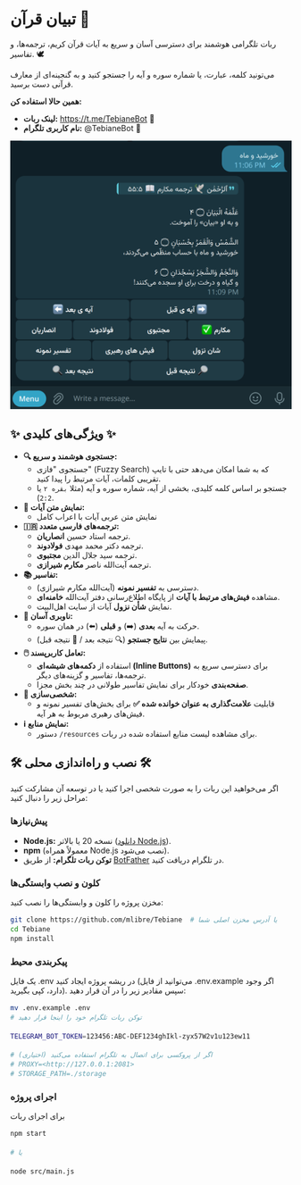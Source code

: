 # تبیان قرآن 📖

ربات تلگرامی هوشمند برای دسترسی آسان و سریع به آیات قرآن کریم، ترجمه‌ها، و تفاسیر. 🕊️

می‌تونید کلمه، عبارت، یا شماره سوره و آیه را جستجو کنید و به گنجینه‌ای از معارف قرآنی دست برسید.

**همین حالا استفاده کن:**

* **لینک ربات:** <https://t.me/TebianeBot> 🔗
* **نام کاربری تلگرام:** @TebianeBot 🤖

![پیش‌نمایش ربات تبیان](./image.png)

## ✨ ویژگی‌های کلیدی ✨

* **🔍 جستجوی هوشمند و سریع:**
  * جستجوی "فازی" (Fuzzy Search) که به شما امکان می‌دهد حتی با تایپ تقریبی کلمات، آیات مرتبط را پیدا کنید.
  * جستجو بر اساس کلمه کلیدی، بخشی از آیه، شماره سوره و آیه (مثلا `بقره ۲` یا `2:2`).
* **📜 نمایش متن آیات:**
  * نمایش متن عربی آیات با اعراب کامل
* **🇮🇷 ترجمه‌های فارسی متعدد:**
  * ترجمه استاد حسین **انصاریان**.
  * ترجمه دکتر محمد مهدی **فولادوند**.
  * ترجمه سید جلال الدین **مجتبوی**.
  * ترجمه آیت‌الله ناصر **مکارم شیرازی**.
* **📚 تفاسیر:**
  * دسترسی به **تفسیر نمونه** (آیت‌الله مکارم شیرازی).
  * مشاهده **فیش‌های مرتبط با آیات** از پایگاه اطلاع‌رسانی دفتر آیت‌الله **خامنه‌ای**.
  * نمایش **شأن نزول** آیات از سایت اهل‌البیت.
* **🧭 ناوبری آسان:**
  * حرکت به آیه **بعدی** (➡️) و **قبلی** (⬅️) در همان سوره.
  * پیمایش بین **نتایج جستجو** (🔍 نتیجه بعد / 🔎 نتیجه قبل).
* **🖱️ تعامل کاربرپسند:**
  * استفاده از **دکمه‌های شیشه‌ای (Inline Buttons)** برای دسترسی سریع به ترجمه‌ها، تفاسیر و گزینه‌های دیگر.
  * **صفحه‌بندی** خودکار برای نمایش تفاسیر طولانی در چند بخش مجزا.
* **📌 شخصی‌سازی:**
  * قابلیت **علامت‌گذاری به عنوان خوانده شده ✅** برای بخش‌های تفسیر نمونه و فیش‌های رهبری مربوط به هر آیه.
* **ℹ️ نمایش منابع:**
  * دستور `/resources` برای مشاهده لیست منابع استفاده شده در ربات.

## 🛠️ نصب و راه‌اندازی محلی 🛠️

اگر می‌خواهید این ربات را به صورت شخصی اجرا کنید یا در توسعه آن مشارکت کنید مراحل زیر را دنبال کنید:

### پیش‌نیازها

* **Node.js:** نسخه 20 یا بالاتر ([دانلود Node.js](https://nodejs.org/)).
* **npm** (معمولاً همراه Node.js نصب می‌شود).
* **توکن ربات تلگرام:** از طریق [BotFather](https://t.me/BotFather) در تلگرام دریافت کنید.

### کلون و نصب وابستگی‌ها

مخزن پروژه را کلون و وابستگی‌ها را نصب کنید:

```bash
git clone https://github.com/mlibre/Tebiane  # یا آدرس مخزن اصلی شما
cd Tebiane
npm install
```

### پیکربندی محیط

یک فایل .env در ریشه پروژه ایجاد کنید (می‌توانید از فایل .env.example اگر وجود دارد، کپی بگیرید). سپس مقادیر زیر را در آن قرار دهید:

```bash
mv .env.example .env
# توکن ربات تلگرام خود را اینجا قرار دهید

TELEGRAM_BOT_TOKEN=123456:ABC-DEF1234ghIkl-zyx57W2v1u123ew11

# (اختیاری) اگر از پروکسی برای اتصال به تلگرام استفاده می‌کنید
# PROXY=<http://127.0.0.1:2081>
# STORAGE_PATH=./storage
```

### اجرای پروژه

برای اجرای ربات

```bash
npm start

# یا

node src/main.js
```